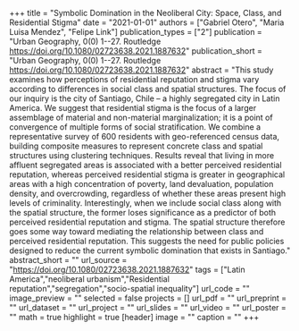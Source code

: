 +++
title = "Symbolic Domination in the Neoliberal City: Space, Class, and Residential Stigma"
date = "2021-01-01"
authors = ["Gabriel Otero", "Maria Luisa Mendez", "Felipe Link"]
publication_types = ["2"]
publication = "Urban Geography, 0(0) 1--27. Routledge https://doi.org/10.1080/02723638.2021.1887632"
publication_short = "Urban Geography, 0(0) 1--27. Routledge https://doi.org/10.1080/02723638.2021.1887632"
abstract = "This study examines how perceptions of residential reputation and stigma vary according to differences in social class and spatial structures. The focus of our inquiry is the city of Santiago, Chile – a highly segregated city in Latin America. We suggest that residential stigma is the focus of a larger assemblage of material and non-material marginalization; it is a point of convergence of multiple forms of social stratification. We combine a representative survey of 600 residents with geo-referenced census data, building composite measures to represent concrete class and spatial structures using clustering techniques. Results reveal that living in more affluent segregated areas is associated with a better perceived residential reputation, whereas perceived residential stigma is greater in geographical areas with a high concentration of poverty, land devaluation, population density, and overcrowding, regardless of whether these areas present high levels of criminality. Interestingly, when we include social class along with the spatial structure, the former loses significance as a predictor of both perceived residential reputation and stigma. The spatial structure therefore goes some way toward mediating the relationship between class and perceived residential reputation. This suggests the need for public policies designed to reduce the current symbolic domination that exists in Santiago."
abstract_short = ""
url_source = "https://doi.org/10.1080/02723638.2021.1887632"
tags = ["Latin America","neoliberal urbanism","Residential reputation","segregation","socio-spatial inequality"]
url_code = ""
image_preview = ""
selected = false
projects = []
url_pdf = ""
url_preprint = ""
url_dataset = ""
url_project = ""
url_slides = ""
url_video = ""
url_poster = ""
math = true
highlight = true
[header]
image = ""
caption = ""
+++
